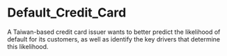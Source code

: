 # Default_Credit_Card
A Taiwan-based credit card issuer wants to better predict the likelihood of default for its customers, as well as identify the key drivers that determine this likelihood.
